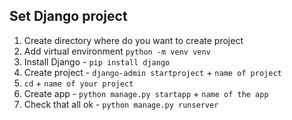 ## Set Django project

1. Create directory where do you want to create project
2. Add virtual environment `python -m venv venv`
3. Install Django - `pip install django`
4. Create project - `django-admin startproject` + `name of project`
5. `cd` + `name of your project`   
5. Create app - `python manage.py startapp` + `name of the app`
6. Check that all ok - `python manage.py runserver`